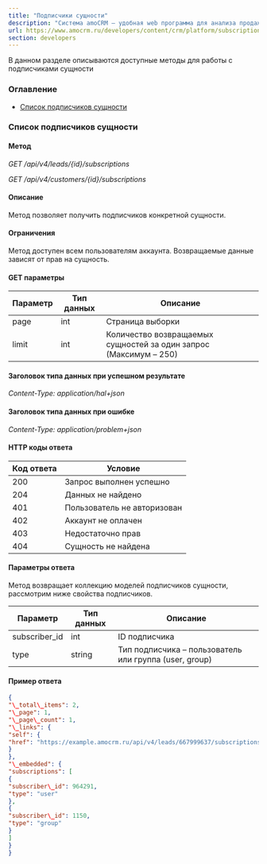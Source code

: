 ```yaml
---
title: "Подписчики сущности"
description: "Система amoCRM – удобная web программа для анализа продаж, доступная в режиме online из любой точки мира! Подробности узнавайте по указанным на сайте телефонам в Москве."
url: https://www.amocrm.ru/developers/content/crm/platform/subscriptions-api
section: developers
---
```


В данном разделе описываются доступные методы для работы с подписчиками сущности

### Оглавление

- [Список подписчиков сущности](#subscriptions-list)

### Список подписчиков сущности

#### Метод

*GET /api/v4/leads/{id}/subscriptions*

*GET /api/v4/customers/{id}/subscriptions*

#### Описание

Метод позволяет получить подписчиков конкретной сущности.

#### Ограничения

Метод доступен всем пользователям аккаунта. Возвращаемые данные зависят от прав на сущность.

#### GET параметры

| Параметр | Тип данных | Описание |
| --- | --- | --- |
| page | int | Страница выборки |
| limit | int | Количество возвращаемых сущностей за один запрос (Максимум – 250) |

#### Заголовок типа данных при успешном результате

*Content-Type: application/hal+json*

#### Заголовок типа данных при ошибке

*Content-Type: application/problem+json*

#### HTTP коды ответа

| Код ответа | Условие |
| --- | --- |
| 200 | Запрос выполнен успешно |
| 204 | Данных не найдено |
| 401 | Пользователь не авторизован |
| 402 | Аккаунт не оплачен |
| 403 | Недостаточно прав |
| 404 | Сущность не найдена |

#### Параметры ответа

Метод возвращает коллекцию моделей подписчиков сущности, рассмотрим ниже свойства подписчиков.

| Параметр | Тип данных | Описание |
| --- | --- | --- |
| subscriber\_id | int | ID подписчика |
| type | string | Тип подписчика – пользователь или группа (user, group) |

#### Пример ответа

```json
{
"\_total\_items": 2,
"\_page": 1,
"\_page\_count": 1,
"\_links": {
"self": {
"href": "https://example.amocrm.ru/api/v4/leads/667999637/subscriptions?page=1&limit=50"
}
},
"\_embedded": {
"subscriptions": [
{
"subscriber\_id": 964291,
"type": "user"
},
{
"subscriber\_id": 1150,
"type": "group"
}
]
}
}
```